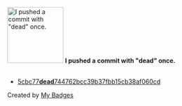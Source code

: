 <img src="https://my-badges.github.io/my-badges/dead-commit.png" alt="I pushed a commit with &quot;dead&quot; once." title="I pushed a commit with &quot;dead&quot; once." width="128">
<strong>I pushed a commit with &quot;dead&quot; once.</strong>
<br><br>

- <a href="https://github.com/Neptunium931/ncc/commit/5cbc77dead744762bcc39b37fbb15cb38af060cd">5cbc77<strong>dead</strong>744762bcc39b37fbb15cb38af060cd</a>


Created by <a href="https://github.com/my-badges/my-badges">My Badges</a>